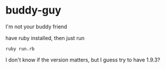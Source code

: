 # buddy-guy
I'm not your buddy friend

have ruby installed, then just run

````
ruby run.rb
````

I don't know if the version matters, but I guess try to have 1.9.3?
